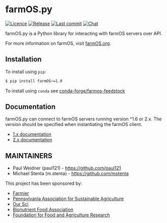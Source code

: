 # farmOS.py

[![Licence](https://img.shields.io/badge/Licence-GPL%203.0-blue.svg)](https://opensource.org/licenses/GPL-3.0/)
[![Release](https://img.shields.io/github/release/farmOS/farmOS.py.svg?style=flat)](https://github.com/farmOS/farmOS.py/releases)
[![Last commit](https://img.shields.io/github/last-commit/farmOS/farmOS.py.svg?style=flat)](https://github.com/farmOS/farmOS.py/commits)
[![Chat](https://img.shields.io/matrix/farmOS:matrix.org.svg)](https://riot.im/app/#/room/#farmOS:matrix.org)

farmOS.py is a Python library for interacting with farmOS servers over API.

For more information on farmOS, visit [farmOS.org](https://farmOS.org).

## Installation

To install using `pip`:

```bash
$ pip install farmOS>=1.0
```

To install using `conda` see [conda-forge/farmos-feedstock](https://github.com/conda-forge/farmos-feedstock#installing-farmos)

## Documentation

farmOS.py can connect to farmOS servers running version ^1.6 or 2.x. The version should be specified when instantiating
the farmOS client.

- [1.x documentation](docs/client_1x.md)
- [2.x documentation](docs/index.md)

## MAINTAINERS

 * Paul Weidner (paul121) - https://github.com/paul121
 * Michael Stenta (m.stenta) - https://github.com/mstenta

This project has been sponsored by:

 * [Farmier](https://farmier.com)
 * [Pennsylvania Association for Sustainable Agriculture](https://pasafarming.org)
 * [Our Sci](http://our-sci.net)
 * [Bionutrient Food Association](https://bionutrient.org)
 * [Foundation for Food and Agriculture Research](https://foundationfar.org/)
